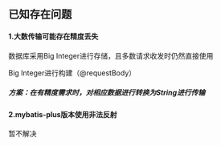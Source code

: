 ## 已知存在问题

#### 1.大数传输可能存在精度丢失

数据库采用Big Integer进行存储，且多数请求收发时仍然直接使用

Big Integer进行构建（@requestBody）

##### 方案：在有精度需求时，对相应数据进行转换为String进行传输

#### 2.mybatis-plus版本使用非法反射

暂不解决

